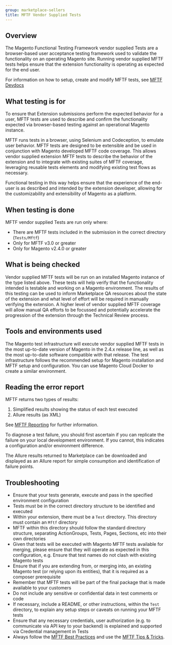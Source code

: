```yaml
---
group: marketplace-sellers
title: MFTF Vendor Supplied Tests
---
```


## Overview

The Magento Functional Testing Framework vendor supplied Tests are a browser-based user acceptance testing framework used to validate the functionality on an operating Magento site. Running vendor supplied MFTF tests helps ensure that the extension functionality is operating as expected for the end user.

For information on how to setup, create and modify MFTF tests, see [MFTF Devdocs](https://devdocs.magento.com/mftf/docs/introduction.html)

## What testing is for

To ensure that Extension submissions perform the expected behavior for a user, MFTF tests are used to describe and confirm the functionality expected via browser-based testing against an operational Magento instance.

MFTF runs tests in a browser, using Selenium and Codeception, to emulate user behavior. MFTF tests are designed to be extensible and be used in conjunction with Magento developed MFTF code coverage. This allows vendor supplied extension MFTF tests to describe the behavior of the extension and to integrate with existing suites of MFTF coverage, leveraging reusable tests elements and modifying existing test flows as necessary.

Functional testing in this way helps ensure that the experience of the end-user is as described and intended by the extension developer, allowing for the customizability and extensibility of Magento as a platform.

## When testing is done

MFTF vendor supplied Tests are run only where:

-  There are MFTF tests included in the submission in the correct directory (`Tests/Mftf`)
-  Only for MFTF v3.0 or greater
-  Only for Magento v2.4.0 or greater

## What is being checked

Vendor supplied MFTF tests will be run on an installed Magento instance of the type listed above. These tests will help verify that the functionality intended is testable and working on a Magento environment. The results of this testing can be used to inform Marketplace QA resources about the state of the extension and what level of effort will be required in manually verifying the extension. A higher level of vendor supplied MFTF coverage will allow manual QA efforts to be focussed and potentially accelerate the progression of the extension through the Technical Review process.

## Tools and environments used

The Magento test infrastructure will execute vendor supplied MFTF tests in the most up-to-date version of Magento in the 2.4.x release line, as well as the most up-to-date software compatible with that release. The test infrastructure follows the recommended setup for Magento installation and MFTF setup and configuration. You can use Magento Cloud Docker to create a similar environment.

## Reading the error report
MFTF returns two types of results:

1. Simplified results showing the status of each test executed
1. Allure results (as XML)

See [MFTF Reporting](https://devdocs.magento.com/mftf/docs/reporting.html) for further information.

To diagnose a test failure, you should first ascertain if you can replicate the failure on your local development environment. If you cannot, this indicates a configuration and/or environment difference.

The Allure results returned to Marketplace can be downloaded and displayed as an Allure report for simple consumption and identification of failure points.

## Troubleshooting

-  Ensure that your tests generate, execute and pass in the specified environment configuration
-  Tests must be in the correct directory structure to be identified and executed
-  Within your extension, there must be a `Test` directory. This directory must contain an `Mftf` directory
-  MFTF within this directory should follow the standard directory structure, separating ActionGroups, Tests, Pages, Sections, etc into their own directories
-  Given that tests will be executed with Magento MFTF tests available for merging, please ensure that they will operate as expected in this configuration, e.g. Ensure that test names do not clash with existing Magento tests
-  Ensure that if you are extending from, or merging into, an existing Magento test (or relying upon its entities), that it is required as a composer prerequisite
-  Remember that MFTF tests will be part of the final package that is made available to your customers
-  Do not include any sensitive or confidential data in test comments or code
-  If necessary, include a README, or other instructions, within the `Test` directory, to explain any setup steps or caveats on running your MFTF tests
-  Ensure that any necessary credentials, user authorization (e.g. to communicate via API key to your backend) is explained and supported via Credential management in Tests
-  Always follow the [MFTF Best Practices](https://devdocs.magento.com/mftf/docs/best-practices.html) and use the [MFTF Tips & Tricks](https://devdocs.magento.com/mftf/docs/tips-tricks.html).